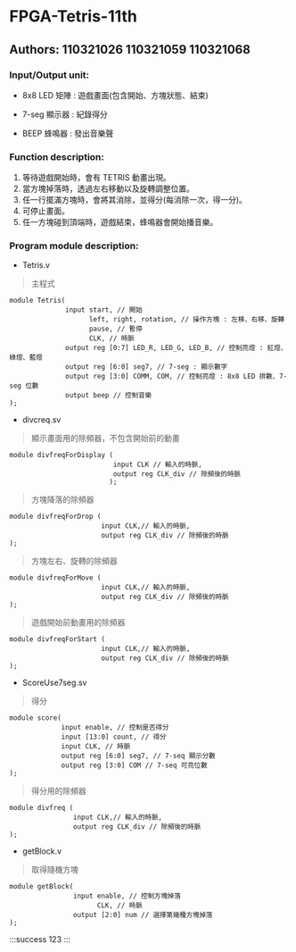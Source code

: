 # FPGA-Tetris-11th
## Authors: 110321026 110321059 110321068
### Input/Output unit:
* 8x8 LED 矩陣 : 遊戲畫面(包含開始、方塊狀態、結束)

* 7-seg 顯示器 : 紀錄得分

* BEEP 蜂鳴器 : 發出音樂聲

### Function description:
1. 等待遊戲開始時，會有 TETRIS 動畫出現。
2. 當方塊掉落時，透過左右移動以及旋轉調整位置。
3. 任一行擺滿方塊時，會將其消除，並得分(每消除一次，得一分)。
4. 可停止畫面。
5. 任一方塊碰到頂端時，遊戲結束，蜂鳴器會開始播音樂。

### Program module description:
* Tetris.v
> 主程式
```verilog!
module Tetris(
              input start, // 開始
                    left, right, rotation, // 操作方塊 : 左移、右移、旋轉
                    pause, // 暫停
                    CLK, // 時脈
              output reg [0:7] LED_R, LED_G, LED_B, // 控制亮燈 : 紅燈、綠燈、藍燈
              output reg [6:0] seg7, // 7-seg : 顯示數字
              output reg [3:0] COMM, COM, // 控制亮燈 : 8x8 LED 排數、7-seg 位數
              output beep // 控制音樂
);
```

* divcreq.sv
> 顯示畫面用的除頻器，不包含開始前的動畫
```verilog!
module divfreqForDisplay (
                          input CLK // 輸入的時脈, 
                          output reg CLK_div // 除頻後的時脈
                         );
```
> 方塊降落的除頻器
```verilog!
module divfreqForDrop (
                       input CLK,// 輸入的時脈,
                       output reg CLK_div // 除頻後的時脈
);
```
> 方塊左右、旋轉的除頻器
```verilog!
module divfreqForMove (
                       input CLK,// 輸入的時脈,
                       output reg CLK_div // 除頻後的時脈
);
```
> 遊戲開始前動畫用的除頻器
```verilog!
module divfreqForStart (
                       input CLK,// 輸入的時脈,
                       output reg CLK_div // 除頻後的時脈
);
```

* ScoreUse7seg.sv
> 得分
```verilog!
module score( 	
             input enable, // 控制是否得分
             input [13:0] count, // 得分
             input CLK, // 時脈
             output reg [6:0] seg7, // 7-seq 顯示分數
             output reg [3:0] COM // 7-seq 可亮位數
); 
```
> 得分用的除頻器
```verilog!
module divfreq (
                input CLK,// 輸入的時脈,
                output reg CLK_div // 除頻後的時脈
);
```
* getBlock.v
> 取得隨機方塊
```verilog!
module getBlock(	
                input enable, // 控制方塊掉落
                      CLK, // 時脈
                output [2:0] num // 選擇第幾種方塊掉落
);
```
:::success
123
:::

